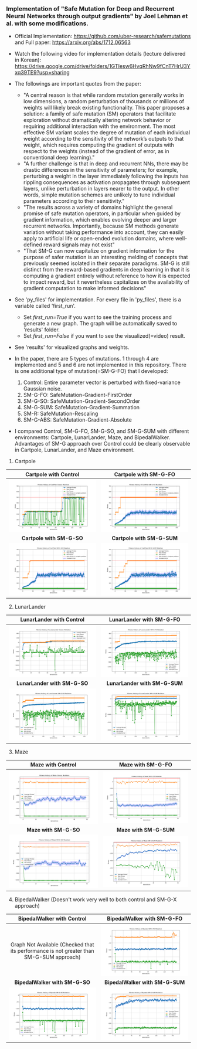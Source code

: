 ### Implementation of "Safe Mutation for Deep and Recurrent Neural Networks through output gradients" by Joel Lehman et al. with some modifications.

- Official Implementation: https://github.com/uber-research/safemutations and Full paper: https://arxiv.org/abs/1712.06563

- Watch the following video for implementation details (lecture delivered in Korean): https://drive.google.com/drive/folders/1GTIesw6HvqRhNw9fCnT7HrU3Yxq39TE9?usp=sharing 

- The followings are important quotes from the paper:
  -  "A central reason is that while random mutation generally works in low dimensions, 
  a random perturbation of thousands or millions of weights will likely break existing functionality. 
  This paper proposes a solution: a family of safe mutation (SM) operators that facilitate exploration without 
  dramatically altering network behavior or requiring additional interaction with the environment. 
  The most effective SM variant scales the degree of mutation of each individual weight 
  according to the sensitivity of the network’s outputs to that weight, 
  which requires computing the gradient of outputs with respect to the weights (instead of the gradient of error, as in conventional deep learning)."
  - "A further challenge is that in deep and recurrent NNs, 
  there may be drastic differences in the sensitivity of parameters;
  for example, perturbing a weight in the layer immediately following the inputs has rippling consequences 
  as activation propagates through subsequent layers, unlike perturbation in layers nearer to the output. 
  In other words, simple mutation schemes are unlikely to tune individual parameters according to their sensitivity."
  - "The results across a variety of domains highlight the general promise of safe mutation operators, 
  in particular when guided by gradient information, which enables evolving deeper and larger recurrent networks. 
  Importantly, because SM methods generate variation without taking performance into account, 
  they can easily apply to artificial life or open-ended evolution domains, 
  where well-defined reward signals may not exist"
  - "That SM-G can now capitalize on gradient information for the purpose of safer mutation is an interesting 
  melding of concepts that previously seemed isolated in their separate paradigms. 
  SM-G is still distinct from the reward-based gradients in deep learning in that 
  it is computing a gradient entirely without reference to how it is expected to impact reward,
  but it nevertheless capitalizes on the availability of gradient computation to make informed decisions"


- See 'py_files' for implementation. For every file in 'py_files', there is a variable called 'first_run'. 
  - Set *first_run=True* if you want to see the training process and generate a new graph. The graph will be automatically saved to 'results' folder.
  - Set *first_run=False* if you want to see the visualized(=video) result.


- See 'results' for visualized graphs and weights.


- In the paper, there are 5 types of mutations.
1 through 4 are implemented and 5 and 6 are not implemented in this repository.
There is one additional type of mutation(=SM-G-FO) that I developed:
  1. Control: Entire parameter vector is perturbed with fixed-variance Gaussian noise.
  2. SM-G-FO: SafeMutation-Gradient-FirstOrder
  3. SM-G-SO: SafeMutation-Gradient-SecondOrder
  4. SM-G-SUM: SafeMutation-Gradient-Summation
  5. SM-R: SafeMutation-Rescaling
  6. SM-G-ABS: SafeMutation-Gradient-Absolute


- I compared Control, SM-G-FO, SM-G-SO, and SM-G-SUM with different environments: Cartpole, LunarLander, Maze, and BipedalWalker. 
Advantages of SM-G approach over Control could be clearly observable in Cartpole, LunarLander, and Maze environment. 

1. Cartpole<br>
  
|            **Cartpole with Control**            |            **Cartpole with SM-G-FO**             |
|:-----------------------------------------------:|:------------------------------------------------:|
| ![Image 1](results/cartpole%20ga%20control.png) | ![Image 2](results/cartpole%20ga%20sm-g-fo.png)  |
|            **Cartpole with SM-G-SO**            |            **Cartpole with SM-G-SUM**            |
| ![Image 3](results/cartpole%20ga%20sm-g-so.png) | ![Image 4](results/cartpole%20ga%20sm-g-sum.png) |

2. LunarLander<br>

|            **LunarLander with Control**             |            **LunarLander with SM-G-FO**             |
|:---------------------------------------------------:|:---------------------------------------------------:|
| ![Image 5](results/lundarlander%20ga%20control.png) | ![Image 6](results/lunarlander%20ga%20sm-g-fo.png)  |
|            **LunarLander with SM-G-SO**             |            **LunarLander with SM-G-SUM**            |
| ![Image 7](results/lunarlander%20ga%20sm-g-so.png)  | ![Image 8](results/lunarlander%20ga%20sm-g-sum.png) |

3. Maze<br>

|             **Maze with Control**              |             **Maze with SM-G-FO**             |
|:----------------------------------------------:|:---------------------------------------------:|
|  ![Image 9](results/maze%20ga%20control.png)   | ![Image 10](results/Maze%20ga%20sm-g-fo.png)  |
|             **Maze with SM-G-SO**              |            **Maze with SM-G-SUM**             |
| ![Image 11](results/Maze%20ga%20sm-g-so.png)   | ![Image 12](results/maze%20ga%20sm-g-sum.png) |

4. BipedalWalker (Doesn't work very well to both control and SM-G-X approach)<br>

|                              **BipedalWalker with Control**                              |          **BipedalWalker with SM-G-FO**          |
|:----------------------------------------------------------------------------------------:|:------------------------------------------------:|
| Graph Not Available (Checked that its performance is not greater than SM-G-SUM approach) | ![Image 13](results/bipedal%20ga%20sm-g-fo.png)  |
|                              **BipedalWalker with SM-G-SO**                              |         **BipedalWalker with SM-G-SUM**          |
|                     ![Image 14](results/Bipedal%20ga%20sm-g-so.png)                      | ![Image 15](results/Bipedal%20ga%20sm-g-sum.png) |

